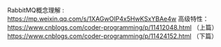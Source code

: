 RabbitMQ概念理解 : https://mp.weixin.qq.com/s/1XAGwOIP4x5HwKSxYBAe4w
        高级特性：https://www.cnblogs.com/coder-programming/p/11412048.html  （上篇）
                 https://www.cnblogs.com/coder-programming/p/11424152.html  （下篇）